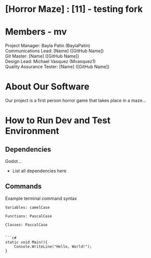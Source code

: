 # [Horror Maze] : [11] - testing fork
# Members - mv
Project Manager: Bayla Patin (BaylaPatin)\
Communications Lead: [Name] ([GitHub Name])\
Git Master: [Name] ([GitHub Name])\
Design Lead: Michael Vasquez (Mvasquez1)\
Quality Assurance Tester: [Name] ([GitHub Name])

# About Our Software
Our project is a first person horror game that takes place in a maze...	

# How to Run Dev and Test Environment

## Dependencies
Godot...
- List all dependencies here

## Commands

Example terminal command syntax
```
Variables: camelCase

Functions: PascalCase

Classes: PascalCase


```c#
static void Main(){
	Console.WriteLine("Hello, World!");
}
```
